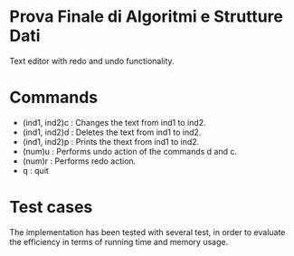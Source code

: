 # Prova Finale di Algoritmi e Strutture Dati
Text editor with redo and undo functionality.

# Commands

* (ind1, ind2)c : Changes the text from ind1 to ind2. 
* (ind1, ind2)d : Deletes the text from ind1 to ind2.
* (ind1, ind2)p : Prints the thext from ind1 to ind2.
* (num)u : Performs undo action of the commands d and c.
* (num)r : Performs redo action.
* q : quit

# Test cases
The implementation has been tested with several test, in order to evaluate the efficiency in terms of running time and memory usage.
